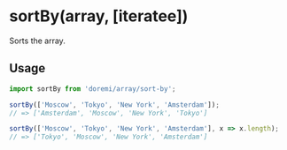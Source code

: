 # sortBy(array, [iteratee])

Sorts the array.

## Usage

```js
import sortBy from 'doremi/array/sort-by';

sortBy(['Moscow', 'Tokyo', 'New York', 'Amsterdam']);
// => ['Amsterdam', 'Moscow', 'New York', 'Tokyo']

sortBy(['Moscow', 'Tokyo', 'New York', 'Amsterdam'], x => x.length);
// => ['Tokyo', 'Moscow', 'New York', 'Amsterdam']
```
